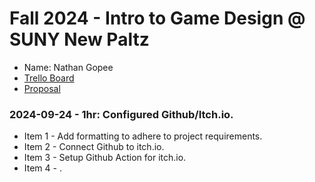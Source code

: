 # Fall 2024 - Intro to Game Design @ SUNY New Paltz
* Name: Nathan Gopee
* [Trello Board](https://trello.com/b/6GWgIG7v/danmomo)
* [Proposal]()

### 2024-09-24 - 1hr: Configured Github/Itch.io.
* Item 1 - Add formatting to adhere to project requirements.
* Item 2 - Connect Github to itch.io.
* Item 3 - Setup Github Action for itch.io.
* Item 4 - .